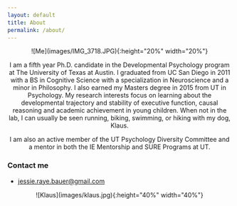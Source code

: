 ```yaml
---
layout: default
title: About
permalink: /about/
---
```

<div style="text-align:center" markdown="1">
![Me](images/IMG_3718.JPG){:height="20%" width="20%"}    

I am a fifth year Ph.D. candidate in the Developmental Psychology program at The University of Texas at Austin. I graduated from UC San Diego in 2011 with a BS in Cognitive Science with a specialization in Neuroscience and a minor in Philosophy. I also earned my Masters degree in 2015 from UT in Psychology.
 My research interests focus on learning about the developmental trajectory and stability of executive function, causal reasoning and academic achievement in young children.
When not in the lab, I can usually be seen running, biking, swimming, or hiking with my dog, Klaus.

I am also an active member of the UT Psychology Diversity Committee and a mentor in both the IE Mentorship and SURE Programs at UT. 
</div> 

### Contact me

+ [jessie.raye.bauer@gmail.com](mailto:jessie.raye.bauer@gmail.com)

<div style="text-align:center" markdown="1">
![Klaus](images/klaus.jpg){:height="40%" width="40%"}   
</div>
